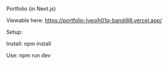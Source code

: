 Portfolio (in Next.js)

Viewable here:
https://portfolio-lveoih01q-bandi86.vercel.app/


Setup:

Install: 
npm install

Use:
npm run dev
